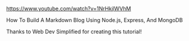 https://www.youtube.com/watch?v=1NrHkjlWVhM

How To Build A Markdown Blog Using Node.js, Express, And MongoDB

Thanks to Web Dev Simplified for creating this tutorial!

